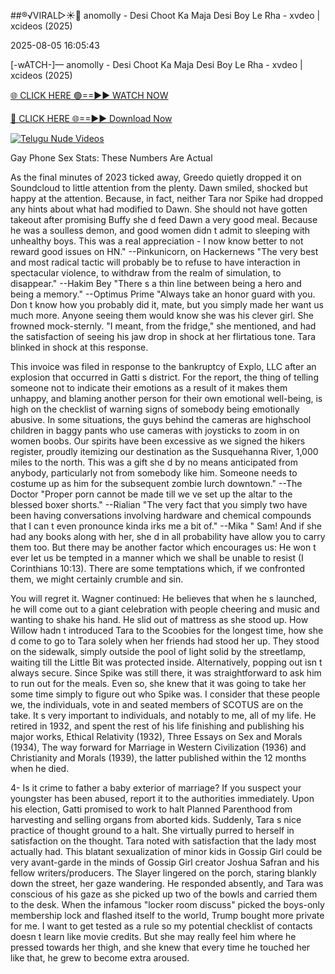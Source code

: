 ##®️√VIRAL▷☀️👄    anomolly - Desi Choot Ka Maja Desi Boy Le Rha - xvdeo &#124; xcideos (2025)

2025-08-05 16:05:43



[-wATCH-]—    anomolly - Desi Choot Ka Maja Desi Boy Le Rha - xvdeo &#124; xcideos (2025)

[🌐 CLICK HERE 🟢==►► WATCH NOW](https://www.youtucams.com/tracking/githubcom)

[🔴 CLICK HERE 🌐==►► Download Now](https://www.youtucams.com/tracking/githubcom)

[![Telugu Nude Videos](https://i.imgur.com/dJHk4Zq.gif)](https://www.youtucams.com/tracking/githubcom)



Gay Phone Sex Stats: These Numbers Are Actual

As the final minutes of 2023 ticked away, Greedo quietly dropped it on Soundcloud to little attention from the plenty. Dawn smiled, shocked but happy at the attention. Because, in fact, neither Tara nor Spike had dropped any hints about what had modified to Dawn. She should not have gotten takeout after promising Buffy she d feed Dawn a very good meal. Because he was a soulless demon, and good women didn t admit to sleeping with unhealthy boys. This was a real appreciation - I now know better to not reward good issues on HN." --Pinkunicorn, on Hackernews "The very best and most radical tactic will probably be to refuse to have interaction in spectacular violence, to withdraw from the realm of simulation, to disappear." --Hakim Bey "There s a thin line between being a hero and being a memory." --Optimus Prime "Always take an honor guard with you. Don t know how you probably did it, mate, but you simply made her want us much more. Anyone seeing them would know she was his clever girl. She frowned mock-sternly. "I meant, from the fridge," she mentioned, and had the satisfaction of seeing his jaw drop in shock at her flirtatious tone. Tara blinked in shock at this response.

This invoice was filed in response to the bankruptcy of Explo, LLC after an explosion that occurred in Gatti s district. For the report, the thing of telling someone not to indicate their emotions as a result of it makes them unhappy, and blaming another person for their own emotional well-being, is high on the checklist of warning signs of somebody being emotionally abusive. In some situations, the guys behind the cameras are highschool children in baggy pants who use cameras with joysticks to zoom in on women  boobs. Our spirits have been excessive as we signed the hikers  register, proudly itemizing our destination as the Susquehanna River, 1,000 miles to the north. This was a gift she d by no means anticipated from anybody, particularly not from somebody like him. Someone needs to costume up as him for the subsequent zombie lurch downtown." --The Doctor "Proper porn cannot be made till we ve set up the altar to the blessed boxer shorts." --Rialian "The very fact that you simply two have been having conversations involving hardware and chemical compounds that I can t even pronounce kinda irks me a bit of." --Mika " Sam! And if she had any books along with her, she d in all probability have allow you to carry them too. But there may be another factor which encourages us: He won t ever let us be tempted in a manner which we shall be unable to resist (I Corinthians 10:13). There are some temptations which, if we confronted them, we might certainly crumble and sin.

You will regret it. Wagner continued:  He believes that when he s launched, he will come out to a giant celebration with people cheering and music and wanting to shake his hand. He slid out of mattress as she stood up. How Willow hadn t introduced Tara to the Scoobies for the longest time, how she d come to go to Tara solely when her friends had stood her up. They stood on the sidewalk, simply outside the pool of light solid by the streetlamp, waiting till the Little Bit was protected inside. Alternatively, popping out isn t always secure. Since Spike was still there, it was straightforward to ask him to run out for the meals. Even so, she knew that it was going to take her some time simply to figure out who Spike was. I consider that these people we, the individuals, vote in and seated members of SCOTUS are on the take. It s very important to individuals, and notably to me, all of my life. He retired in 1932, and spent the rest of his life finishing and publishing his major works, Ethical Relativity (1932), Three Essays on Sex and Morals (1934), The way forward for Marriage in Western Civilization (1936) and Christianity and Morals (1939), the latter published within the 12 months when he died.

4- Is it crime to father a baby exterior of marriage? If you suspect your youngster has been abused, report it to the authorities immediately. Upon his election, Gatti promised to work to halt Planned Parenthood from harvesting and selling organs from aborted kids. Suddenly, Tara s nice practice of thought ground to a halt. She virtually purred to herself in satisfaction on the thought. Tara noted with satisfaction that the lady most actually had. This blatant sexualization of minor kids in Gossip Girl could be very avant-garde in the minds of Gossip Girl creator Joshua Safran and his fellow writers/producers. The Slayer lingered on the porch, staring blankly down the street, her gaze wandering. He responded absently, and Tara was conscious of his gaze as she picked up two of the bowls and carried them to the desk. When the infamous "locker room discuss" picked the boys-only membership lock and flashed itself to the world, Trump bought more private for me. I want to get tested as a rule so my potential checklist of contacts doesn t learn like movie credits. But she may really feel him where he pressed towards her thigh, and she knew that every time he touched her like that, he grew to become extra aroused.